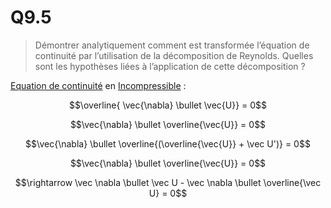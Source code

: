 # Q9.5

> Démontrer analytiquement comment est transformée l’équation de continuité par l’utilisation de la décomposition de Reynolds. Quelles sont les hypothèses liées à l’application de cette décomposition ?

[Equation de continuité](../Notion/Conservation%20de%20la%20masse.md) en [Incompressible](../Notion/Fluide%20Incompressible.md) :

$$\overline{ \vec{\nabla} \bullet \vec{U}} = 0$$

$$\vec{\nabla} \bullet \overline{\vec{U}} = 0$$

$$\vec{\nabla} \bullet \overline{(\overline{\vec{U}} + \vec U')} = 0$$

$$\vec{\nabla} \bullet \overline{\vec{U}} = 0$$

$$\rightarrow \vec \nabla \bullet \vec U - \vec \nabla \bullet \overline{\vec U} = 0$$

